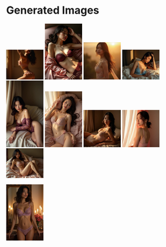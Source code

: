 # Generated Images



<img src="2025_07_28_01.webp" width="100"/> <img src="2025_07_28_02.webp" width="100"/> <img src="2025_07_28_03.webp" width="100"/> <img src="2025_07_28_04.webp" width="100"/> <img src="2025_07_28_05.webp" width="100"/> <img src="2025_07_28_06.webp" width="100"/> <img src="2025_07_28_07.webp" width="100"/> <img src="2025_07_28_08.webp" width="100"/> <img src="2025_07_28_09.webp" width="100"/>

<img src="2025_07_28_10.webp" width="100"/>